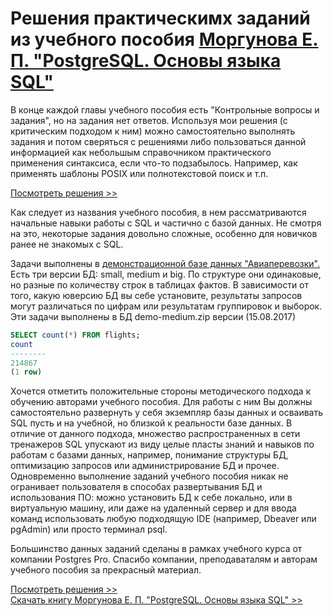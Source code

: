 # Решения практическимх заданий из учебного пособия [Моргунова Е. П. "PostgreSQL. Основы языка SQL"](https://postgrespro.ru/education/books/sqlprimer)

В конце каждой главы учебного пособия есть "Контрольные вопросы и задания", но на задания нет ответов. Используя мои решения (с критическим подходом к ним) можно самостоятельно выполнять задания и потом сверяться с решениями либо пользоваться данной информацией как небольшым справочником практического применения синтаксиса, если что-то подзабылось. Например, как применять шаблоны POSIX или полнотекстовой поиск и т.п.

[Посмотреть решения >>](https://github.com/rubussta/sql-basics-course/blob/main/sql-basics.md)

Как следует из названия учебного пособия, в нем рассматриваются начальные навыки работы с SQL и частично с базой данных. Не смотря на это, некоторые задания довольно сложные, особенно для новичков ранее не знакомых с SQL.

Задачи выполнены в [демонстрационной базе данных "Авиаперевозки".](https://postgrespro.ru/education/demodb) Есть три версии БД: small, medium и big. По структуре они одинаковые, но разные по количеству строк в таблицах фактов. В зависимости от того, какую юверсию БД вы себе установите, результаты запросов могут различаться по цифрам или результатам группировок и выборок. Эти задачи выполнены в БД demo-medium.zip версии (15.08.2017)

 ```sql
SELECT count(*) FROM flights;
 count
--------
 214867
(1 row)

```
Хочется отметить положительные стороны методического подхода к обучению авторами учебного пособия. Для работы с ним Вы должны самостоятельно развернуть у себя экземпляр базы данных и осваивать SQL пусть и на учебной, но близкой к реальности базе данных. В отличие от данного подхода, множество распространенных в сети тренажеров SQL упускают из виду целые пласты знаний и навыков по работам с базами данных, например, понимание структуры БД, оптимизацию запросов или администрирование БД и прочее. Одновременно выполнение заданий учебного пособия никак не огранивает пользователя в способах развертывания БД и использования ПО: можно установить БД к себе локально, или в виртуальную машину, или даже на удаленный сервер и для ввода команд использовать любую подходящую IDE (например, Dbeaver или pgAdmin) или просто терминал psql.

Большинство данных заданий сделаны в рамках учебного курса от компании Postgres Pro. Спасибо компании, преподаваталям и авторам учебного пособия за прекрасный материал.

[Посмотреть решения >>](https://github.com/rubussta/sql-basics-course/blob/main/sql-basics.md)  
[Скачать книгу Моргунова Е. П. "PostgreSQL. Основы языка SQL" >>](https://postgrespro.ru/education/books/sqlprimer)
